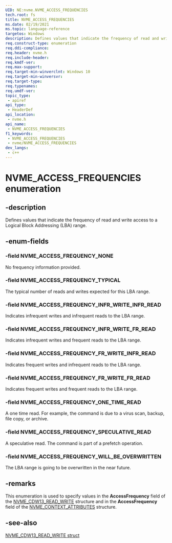 ```yaml
---
UID: NE:nvme.NVME_ACCESS_FREQUENCIES
tech.root: fs
title: NVME_ACCESS_FREQUENCIES
ms.date: 02/19/2021
ms.topic: language-reference
targetos: Windows
description: Defines values that indicate the frequency of read and write access to a Logical Block Addressing (LBA) range.
req.construct-type: enumeration
req.ddi-compliance: 
req.header: nvme.h
req.include-header: 
req.kmdf-ver: 
req.max-support: 
req.target-min-winverclnt: Windows 10
req.target-min-winversvr: 
req.target-type: 
req.typenames: 
req.umdf-ver: 
topic_type:
 - apiref
api_type:
 - HeaderDef
api_location:
 - nvme.h
api_name:
 - NVME_ACCESS_FREQUENCIES
f1_keywords:
 - NVME_ACCESS_FREQUENCIES
 - nvme/NVME_ACCESS_FREQUENCIES
dev_langs:
 - c++
---
```


# NVME_ACCESS_FREQUENCIES enumeration


## -description

Defines values that indicate the frequency of read and write access to a Logical Block Addressing (LBA) range.

## -enum-fields

### -field NVME_ACCESS_FREQUENCY_NONE

No frequency information provided.

### -field NVME_ACCESS_FREQUENCY_TYPICAL

The typical number of reads and writes expected for this LBA range.

### -field NVME_ACCESS_FREQUENCY_INFR_WRITE_INFR_READ

Indicates infrequent writes and infrequent reads to the LBA range.

### -field NVME_ACCESS_FREQUENCY_INFR_WRITE_FR_READ

Indicates infrequent writes and frequent reads to the LBA range.

### -field NVME_ACCESS_FREQUENCY_FR_WRITE_INFR_READ

Indicates frequent writes and infrequent reads to the LBA range.

### -field NVME_ACCESS_FREQUENCY_FR_WRITE_FR_READ

Indicates frequent writes and frequent reads to the LBA range.

### -field NVME_ACCESS_FREQUENCY_ONE_TIME_READ

A one time read. For example, the command is due to a virus scan, backup, file copy, or archive.

### -field NVME_ACCESS_FREQUENCY_SPECULATIVE_READ

A speculative read. The command is part of a prefetch operation.

### -field NVME_ACCESS_FREQUENCY_WILL_BE_OVERWRITTEN

The LBA range is going to be overwritten in the near future.

## -remarks

This enumeration is used to specify values in the **AccessFrequency** field of the [NVME_CDW13_READ_WRITE](ns-nvme-nvme_cdw13_read_write.md) structure and in the **AccessFrequency** field of the [NVME_CONTEXT_ATTRIBUTES](ns-nvme-nvme_context_attributes.md) structure.

## -see-also

[NVME_CDW13_READ_WRITE struct](ns-nvme-nvme_cdw13_read_write.md)

